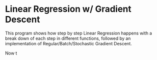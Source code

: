 # Linear Regression w/ Gradient Descent
This program shows how step by step Linear Regression happens with a break down of each step in different functions, followed by an implementation of Regular/Batch/Stochastic Gradient Descent.

Now t
